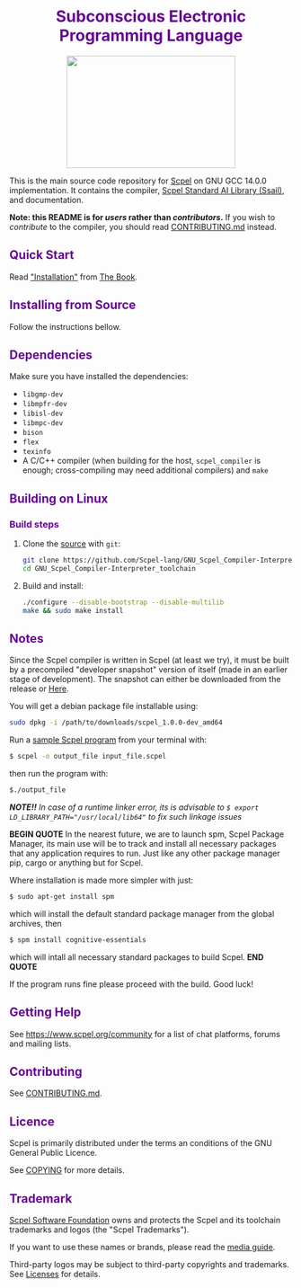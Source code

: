 <div align="center">
	<h1 style="color:#660991;">Subconscious Electronic Programming Language</h1>
	<img src="https://scpel.org/scpel_logo.png"  width="300" height="200">
</div>

This is the main source code repository for [Scpel] on GNU GCC 14.0.0 implementation. 
It contains the compiler, [Scpel Standard AI Library (Ssail)], and documentation.

[Scpel]: https://www.scpel.org/
[Scpel Standard AI Library (Ssail)]: https://www.scpel.org/

**Note: this README is for _users_ rather than _contributors_.**
If you wish to _contribute_ to the compiler, you should read
[CONTRIBUTING.md](CONTRIBUTING.md) instead.

<h2 style="color:#660991;">Quick Start</h2>

Read ["Installation"] from [The Book].

["Installation"]: https://docs.scpel.org/user/
[The Book]: https://docs.scpel.org/user/

<h2 style="color:#660991;">Installing from Source</h2>

Follow the instructions bellow.

<h2 style="color:#660991;">Dependencies</h2>

Make sure you have installed the dependencies:

* `libgmp-dev`
* `libmpfr-dev`
* `libisl-dev`
* `libmpc-dev`
* `bison`
* `flex`
* `texinfo`
* A C/C++ compiler (when building for the host, `scpel_compiler` is enough; cross-compiling may
  need additional compilers) and `make`

<h2 style="color:#660991;">Building on Linux</h2>
<h3 style="color:#660991;">Build steps</h3>

1. Clone the [source] with `git`:

   ```sh
   git clone https://github.com/Scpel-lang/GNU_Scpel_Compiler-Interpreter_toolchain.git
   cd GNU_Scpel_Compiler-Interpreter_toolchain
   ```

[source]: https://github.com/Scpel-lang/GNU_Scpel_Compiler-Interpreter_toolchain

2. Build and install:
   ```sh
   ./configure --disable-bootstrap --disable-multilib
   make && sudo make install
   ```
<h2 style="color:#660991;">Notes</h2>

Since the Scpel compiler is written in Scpel (at least we try), it must be built by a precompiled
"developer snapshot" version of itself (made in an earlier stage of development).
The snapshot can either be downloaded from the release or [Here](https://www.scpel.org/binaries/scpel_1.0.0-dev_amd64).

You will get a debian package file installable using:
   ```sh
   sudo dpkg -i /path/to/downloads/scpel_1.0.0-dev_amd64
   ```
Run a [sample Scpel program](https://www.scpel.org/getting-started.html) from your terminal with:
   ```sh
   $ scpel -o output_file input_file.scpel
   ```
then run the program with:
   ```sh
   $./output_file
   ```
   <em><strong>NOTE!!</strong> In case of a runtime linker error, its is advisable to `$ export LD_LIBRARY_PATH="/usr/local/lib64"`
   to fix such linkage issues</em>

<strong>BEGIN QUOTE</strong> 
   In the nearest future, we are to launch spm, Scpel Package Manager, its main use will be to track and install
   all necessary packages that any application requires to run. Just like any other package manager pip, cargo or anything
   but for Scpel.
   
   Where installation is made more simpler with just:
   ```sh
   $ sudo apt-get install spm
   ```
   which will install the default standard package manager from the global archives, then
   ```sh
   $ spm install cognitive-essentials
   ```
   which will intall all necessary standard packages to build Scpel.
<strong>END QUOTE</strong>
   
If the program runs fine please proceed with the build.
Good luck!

<h2 style="color:#660991;">Getting Help</h2>

See https://www.scpel.org/community for a list of chat platforms, forums and
mailing lists.

<h2 style="color:#660991;">Contributing</h2>

See [CONTRIBUTING.md](CONTRIBUTING.md).

<h2 style="color:#660991;">Licence</h2>

Scpel is primarily distributed under the terms an conditions of the GNU General
Public Licence.

See [COPYING](COPYING) for more details.

<h2 style="color:#660991;">Trademark</h2>

[Scpel Software Foundation][ss-foundation] owns and protects the Scpel and its toolchain
trademarks and logos (the "Scpel Trademarks").

If you want to use these names or brands, please read the
[media guide][media-guide].

Third-party logos may be subject to third-party copyrights and trademarks. See
[Licenses][policies-licenses] for details.

[ss-foundation]: https://foundation.scpel.org
[media-guide]: https://foundation.scpel.org/policies/logo-policy-and-media-guide/
[policies-licenses]: https://www.scpel.org/policies/licenses